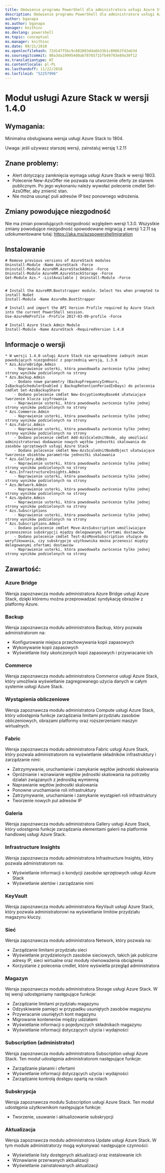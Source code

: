 ```yaml
---
title: Omówienie programu PowerShell dla administratora usługi Azure Stack | Microsoft Docs
description: Omówienie programu PowerShell dla administratora usługi Azure Stack z instrukcjami dotyczącymi instalacji i konfiguracji.
author: bganapa
ms.author: bganapa
manager: knithinc
ms.devlang: powershell
ms.topic: conceptual
ms.manager: knithinc
ms.date: 09/21/2018
ms.openlocfilehash: 72d147f5bc9c882083dda6b33b1c89663fd2eb34
ms.sourcegitcommit: 80a3da199954d0ab78765715fb49793e89a30f12
ms.translationtype: HT
ms.contentlocale: pl-PL
ms.lasthandoff: 11/22/2018
ms.locfileid: "52257996"
---
```

# <a name="azure-stack-module-140"></a>Moduł usługi Azure Stack w wersji 1.4.0

## <a name="requirements"></a>Wymagania:
Minimalna obsługiwana wersja usługi Azure Stack to 1804.

Uwaga: jeśli używasz starszej wersji, zainstaluj wersję 1.2.11

## <a name="known-issues"></a>Znane problemy:

- Alert dotyczący zamknięcia wymaga usługi Azure Stack w wersji 1803.
- Polecenie New-AzsOffer nie pozwala na utworzenie oferty ze stanem publicznym. Po jego wykonaniu należy wywołać polecenie cmdlet Set-AzsOffer, aby zmienić stan.
- Nie można usunąć puli adresów IP bez ponownego wdrożenia.

## <a name="breaking-changes"></a>Zmiany powodujące niezgodność
Nie ma zmian powodujących niezgodność względem wersji 1.3.0. Wszystkie zmiany powodujące niezgodność spowodowane migracją z wersji 1.2.11 są udokumentowane tutaj: https://aka.ms/azspowershellmigration

## <a name="install"></a>Instalowanie
```
# Remove previous versions of AzureStack modules
Uninstall-Module -Name AzureStack -Force 
Uninstall-Module AzureRM.AzureStackAdmin -Force
Uninstall-Module AzureRM.AzureStackStorage -Force
Get-Module Azs.* -ListAvailable | Uninstall-Module -Force


# Install the AzureRM.Bootstrapper module. Select Yes when prompted to install NuGet
Install-Module -Name AzureRm.BootStrapper

# Install and import the API Version Profile required by Azure Stack into the current PowerShell session.
Use-AzureRmProfile -Profile 2017-03-09-profile -Force

# Install Azure Stack Admin Module
Install-Module -Name AzureStack -RequiredVersion 1.4.0
```
## <a name="release-notes"></a>Informacje o wersji
    * W wersji 1.4.0 usługi Azure Stack nie wprowadzono żadnych zmian powodujących niezgodność z poprzednią wersją, 1.3.0
    * Azs.AzureBridge.Admin
        - Naprawienie usterki, która powodowała zwrócenie tylko jednej strony wyników podzielonych na strony
    * Azs.Backup.Admin
        - Dodano nowe parametry (BackupFrequencyInHours, IsBackupSchedulerEnabled i BackupRetentionPeriodInDays) do polecenia cmdlet Set-AzsBackupShare
        - Dodano polecenie cmdlet New-EncyptionKeyBase64 ułatwiające tworzenie klucza szyfrowania
        - Naprawienie usterki, która powodowała zwrócenie tylko jednej strony wyników podzielonych na strony
    * Azs.Commerce.Admin
        - Naprawienie usterki, która powodowała zwrócenie tylko jednej strony wyników podzielonych na strony
    * Azs.Fabric.Admin
        - Naprawienie usterki, która powodowała zwrócenie tylko jednej strony wyników podzielonych na strony
        - Dodano polecenie cmdlet Add-AzsScaleUnitNode, aby umożliwić administratorowi dodawanie nowych węzłów jednostki skalowania do zasobów sprzętowych usługi Azure Stack
        - Dodano polecenie cmdlet New-AzsScaleUnitNodeObject ułatwiające tworzenie obiektów parametrów jednostki skalowania
    * Azs.Gallery.Admin
        - Naprawienie usterki, która powodowała zwrócenie tylko jednej strony wyników podzielonych na strony
    * Azs.InfrastructureInsights.Admin
        - Naprawienie usterki, która powodowała zwrócenie tylko jednej strony wyników podzielonych na strony
    * Azs.Network.Admin
        - Naprawienie usterki, która powodowała zwrócenie tylko jednej strony wyników podzielonych na strony
    * Azs.Update.Admin
        - Naprawienie usterki, która powodowała zwrócenie tylko jednej strony wyników podzielonych na strony
    * Azs.Subscriptions
        - Naprawienie usterki, która powodowała zwrócenie tylko jednej strony wyników podzielonych na strony
    * Azs.Subscriptions.Admin
        - Dodano polecenie cmdlet Move-AzsSubscription umożliwiające przenoszenie subskrypcji między delegowanymi ofertami dostawców
        - Dodano polecenie cmdlet Test-AzsMoveSubscription służące do weryfikowania, czy subskrypcje użytkownika można przenosić między delegowanymi ofertami dostawców
        - Naprawienie usterki, która powodowała zwrócenie tylko jednej strony wyników podzielonych na strony

## <a name="content"></a>Zawartość:
### <a name="azure-bridge"></a>Azure Bridge
Wersja zapoznawcza modułu administratora Azure Bridge usługi Azure Stack, dzięki któremu można przeprowadzać syndykację obrazów z platformy Azure.

### <a name="backup"></a>Backup
Wersja zapoznawcza modułu administratora Backup, który pozwala administratorom na:
- Konfigurowanie miejsca przechowywania kopii zapasowych
- Wykonywanie kopii zapasowych
- Wyświetlanie listy ukończonych kopii zapasowych i przywracanie ich

### <a name="commerce"></a>Commerce
Wersja zapoznawcza modułu administratora Commerce usługi Azure Stack, który umożliwia wyświetlanie zagregowanego użycia danych w całym systemie usługi Azure Stack.

### <a name="compute"></a>Wystąpienia obliczeniowe
Wersja zapoznawcza modułu administratora Compute usługi Azure Stack, który udostępnia funkcje zarządzania limitami przydziału zasobów obliczeniowych, obrazami platformy oraz rozszerzeniami maszyn wirtualnych.

### <a name="fabric"></a>Fabric
Wersja zapoznawcza modułu administratora Fabric usługi Azure Stack, który pozwala administratorom na wyświetlanie składników infrastruktury i zarządzanie nimi:
- Zatrzymywanie, uruchamianie i zamykanie węzłów jednostki skalowania
- Opróżnianie i wznawianie węzłów jednostki skalowania na potrzeby działań związanych z jednostką wymienną
- Naprawianie węzłów jednostki skalowania
- Ponowne uruchamianie roli infrastruktury
- Zatrzymywanie, uruchamianie i zamykanie wystąpień roli infrastruktury
- Tworzenie nowych pul adresów IP

### <a name="gallery"></a>Galeria
Wersja zapoznawcza modułu administratora Gallery usługi Azure Stack, który udostępnia funkcje zarządzania elementami galerii na platformie handlowej usługi Azure Stack.

### <a name="infrastructure-insights"></a>Infrastructure Insights
Wersja zapoznawcza modułu administratora Infrastructure Insights, który pozwala administratorom na:
- Wyświetlanie informacji o kondycji zasobów sprzętowych usługi Azure Stack
- Wyświetlanie alertów i zarządzanie nimi

### <a name="keyvault"></a>KeyVault
Wersja zapoznawcza modułu administratora KeyVault usługi Azure Stack, który pozwala administratorowi na wyświetlanie limitów przydziału magazynu kluczy.

### <a name="network"></a>Sieć
Wersja zapoznawcza modułu administratora Network, który pozwala na:
- Zarządzanie limitami przydziału sieci
- Wyświetlanie przydzielonych zasobów sieciowych, takich jak publiczne adresy IP, sieci wirtualne oraz moduły równoważenia obciążenia
- Korzystanie z polecenia cmdlet, które wyświetla przegląd administratora

### <a name="storage"></a>Magazyn
Wersja zapoznawcza modułu administratora Storage usługi Azure Stack.  W tej wersji udostępniamy następujące funkcje:
- Zarządzanie limitami przydziału magazynu
- Odzyskiwanie pamięci w przypadku usuniętych zasobów magazynu
- Przywracanie usuniętych kont magazynu
- Migrowanie kontenerów między udziałami
- Wyświetlanie informacji o pojedynczych składnikach magazynu
- Wyświetlanie informacji dotyczących użycia i wydajności

### <a name="subscription-admin"></a>Subscription (administrator)
Wersja zapoznawcza modułu administratora Subscription usługi Azure Stack.  Ten moduł udostępnia administratorom następujące funkcje:
- Zarządzanie planami i ofertami
- Wyświetlanie informacji dotyczących użycia i wydajności
- Zarządzanie kontrolą dostępu opartą na rolach

### <a name="subscription"></a>Subskrypcja
Wersja zapoznawcza modułu Subscription usługi Azure Stack.  Ten moduł udostępnia użytkownikom następujące funkcje:
- Tworzenie, usuwanie i aktualizowanie subskrypcji

### <a name="update"></a>Aktualizacja
Wersja zapoznawcza modułu administratora Update usługi Azure Stack.  W tym module administratorzy mogą wykonywać następujące czynności:
- Wyświetlanie listy dostępnych aktualizacji oraz instalowanie ich
- Wznawianie przerwanych aktualizacji
- Wyświetlanie zainstalowanych aktualizacji
